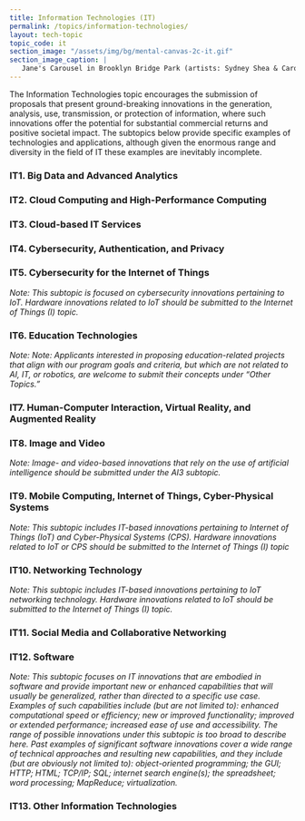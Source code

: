 ```yaml
---
title: Information Technologies (IT)
permalink: /topics/information-technologies/
layout: tech-topic
topic_code: it
section_image: "/assets/img/bg/mental-canvas-2c-it.gif"
section_image_caption: |
   Jane's Carousel in Brooklyn Bridge Park (artists: Sydney Shea & Carol Hsiung for drawing, and Joel Artista for mural) made possible by [Mental Canvas LLC]({{ site.baseurl }}/portfolio/details/?company=mental-canvas-llc#mental-canvas-llc), the first to translate hand illustrations into 3D.
---
```


The Information Technologies topic encourages the submission of proposals that present ground-breaking innovations in the generation, analysis, use, transmission, or protection of information, where such innovations offer the potential for substantial commercial returns and positive societal impact. The subtopics below provide specific examples of technologies and applications, although given the enormous range and diversity in the field of IT these examples are inevitably incomplete. 

### IT1. Big Data and Advanced Analytics 

### IT2. Cloud Computing and High-Performance Computing

### IT3. Cloud-based IT Services

### IT4. Cybersecurity, Authentication, and Privacy 

### IT5. Cybersecurity for the Internet of Things
*Note: This subtopic is focused on cybersecurity innovations pertaining to IoT. Hardware innovations related to IoT should be submitted to the Internet of Things (I) topic.*

### IT6. Education Technologies
*Note: Note: Applicants interested in proposing education-related projects that align with our program goals and criteria, but which are not related to AI, IT, or robotics, are welcome to submit their concepts under “Other Topics.”*

### IT7. Human-Computer Interaction, Virtual Reality, and Augmented Reality

### IT8. Image and Video 
*Note: Image- and video-based innovations that rely on the use of artificial intelligence should be
submitted under the AI3 subtopic.*

### IT9. Mobile Computing, Internet of Things, Cyber-Physical Systems
*Note: This subtopic includes IT-based innovations pertaining to Internet of Things (IoT) and Cyber-Physical Systems (CPS). Hardware innovations related to IoT or CPS should be submitted to the Internet of Things (I) topic*

### IT10. Networking Technology 
*Note: This subtopic includes IT-based innovations pertaining to IoT networking technology. Hardware innovations related to IoT should be submitted to the Internet of Things (I) topic.*

### IT11. Social Media and Collaborative Networking

### IT12. Software
*Note: This subtopic focuses on IT innovations that are embodied in software and provide important new or enhanced capabilities that will usually be generalized, rather than directed to a specific use case. Examples of such capabilities include (but are not limited to): enhanced computational speed or efficiency; new or improved functionality; improved or extended performance; increased ease of use and accessibility. The range of possible innovations under this subtopic is too broad to describe here. Past examples of significant software innovations cover a wide range of technical approaches and resulting new capabilities, and they include (but are obviously not limited to): object-oriented programming; the GUI; HTTP; HTML; TCP/IP; SQL; internet search engine(s); the spreadsheet; word processing; MapReduce; virtualization.*

### IT13. Other Information Technologies
